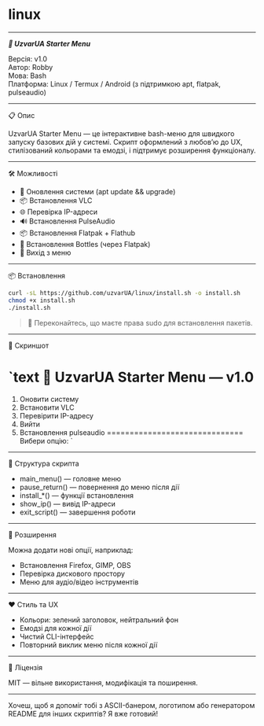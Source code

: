 # linux
---
***🧃 UzvarUA Starter Menu***

Версія: v1.0  
Автор: Robby  
Мова: Bash  
Платформа: Linux / Termux / Android (з підтримкою apt, flatpak, pulseaudio)

---

📋 Опис

UzvarUA Starter Menu — це інтерактивне bash-меню для швидкого запуску базових дій у системі. Скрипт оформлений з любов’ю до UX, стилізований кольорами та емодзі, і підтримує розширення функціоналу.

---

🛠️ Можливості

- 🔄 Оновлення системи (apt update && upgrade)
- 📦 Встановлення VLC
- 🌐 Перевірка IP-адреси
- 🔊 Встановлення PulseAudio
- 📦 Встановлення Flatpak + Flathub
- 🍷 Встановлення Bottles (через Flatpak)
- 👋 Вихід з меню

---

📦 Встановлення

```bash
curl -sL https://github.com/uzvarUA/linux/install.sh -o install.sh
chmod +x install.sh
./install.sh
```

> 🔐 Переконайтесь, що маєте права sudo для встановлення пакетів.

---

📸 Скриншот

`text
🧃 UzvarUA Starter Menu — v1.0
==============================
1. Оновити систему
2. Встановити VLC
3. Перевірити IP-адресу
4. Вийти
5. Встановлення pulseaudio
==============================
Вибери опцію:
`

---

📁 Структура скрипта

- main_menu() — головне меню
- pause_return() — повернення до меню після дії
- install_*() — функції встановлення
- show_ip() — вивід IP-адреси
- exit_script() — завершення роботи

---

🧩 Розширення

Можна додати нові опції, наприклад:

- Встановлення Firefox, GIMP, OBS
- Перевірка дискового простору
- Меню для аудіо/відео інструментів

---

❤️ Стиль та UX

- Кольори: зелений заголовок, нейтральний фон
- Емодзі для кожної дії
- Чистий CLI-інтерфейс
- Повторний виклик меню після кожної дії

---

📜 Ліцензія

MIT — вільне використання, модифікація та поширення.

---

Хочеш, щоб я допоміг тобі з ASCII-банером, логотипом або генератором README для інших скриптів? Я вже готовий!

